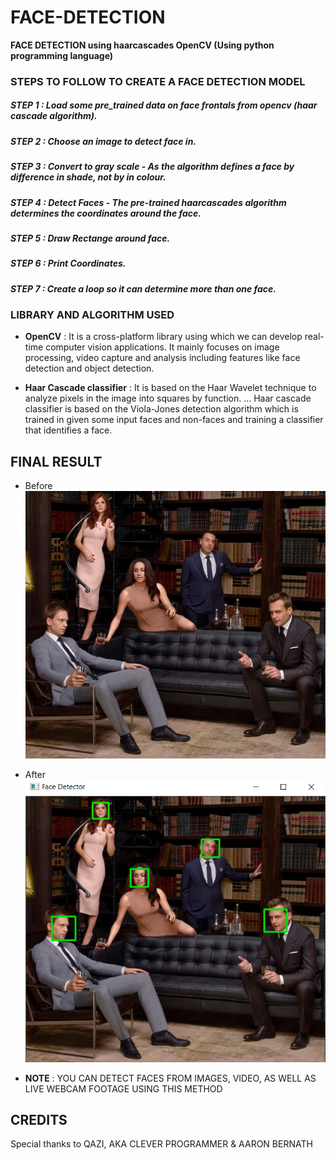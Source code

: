# FACE-DETECTION
**FACE DETECTION using haarcascades OpenCV (Using python programming language)**

### STEPS TO FOLLOW TO CREATE A FACE DETECTION MODEL

##### STEP 1 : Load some pre_trained data on face frontals from opencv (haar cascade algorithm).
##### STEP 2 : Choose an image to detect face in.
##### STEP 3 : Convert to gray scale - As the algorithm defines a face by difference in shade, not by in colour.
##### STEP 4 : Detect Faces - The pre-trained haarcascades algorithm determines the coordinates around the face.
##### STEP 5 : Draw Rectange around face.
##### STEP 6 : Print Coordinates.
##### STEP 7 : Create a loop so it can determine more than one face.


### LIBRARY AND ALGORITHM USED

* **OpenCV** : It is a cross-platform library using which we can develop real-time computer vision applications. It mainly focuses on image processing, video capture and analysis including features like face detection and object detection.

* **Haar Cascade classifier** : It is based on the Haar Wavelet technique to analyze pixels in the image into squares by function. ... Haar cascade classifier is based on the Viola-Jones detection algorithm which is trained in given some input faces and non-faces and training a classifier that identifies a face.


## FINAL RESULT
* Before
![Before](Suits.jpg)

* After
![After](FINAL%20RESULT.png)


* **NOTE** : YOU CAN DETECT FACES FROM IMAGES, VIDEO, AS WELL AS LIVE WEBCAM FOOTAGE USING THIS METHOD

## CREDITS
Special thanks to QAZI, AKA CLEVER PROGRAMMER & AARON BERNATH
